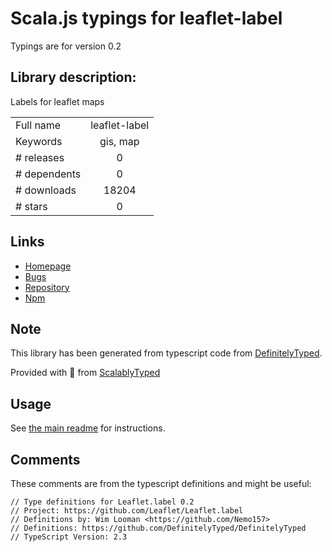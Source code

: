 
# Scala.js typings for leaflet-label

Typings are for version 0.2

## Library description:
Labels for leaflet maps

|                    |                 |
| ------------------ | :-------------: |
| Full name          | leaflet-label |
| Keywords           | gis, map |
| # releases         | 0 |
| # dependents       | 0 |
| # downloads        | 18204 |
| # stars            | 0 |

## Links
- [Homepage](https://github.com/Leaflet/Leaflet.label)
- [Bugs](https://github.com/Leaflet/Leaflet.label/issues)
- [Repository](https://github.com/Leaflet/Leaflet.label)
- [Npm](https://www.npmjs.com/package/leaflet-label)
    


## Note
This library has been generated from typescript code from [DefinitelyTyped](https://definitelytyped.org).

Provided with :purple_heart: from [ScalablyTyped](https://github.com/oyvindberg/ScalablyTyped)

## Usage
See [the main readme](../../readme.md) for instructions.

## Comments

These comments are from the typescript definitions and might be useful:
```
// Type definitions for Leaflet.label 0.2
// Project: https://github.com/Leaflet/Leaflet.label
// Definitions by: Wim Looman <https://github.com/Nemo157>
// Definitions: https://github.com/DefinitelyTyped/DefinitelyTyped
// TypeScript Version: 2.3

```

